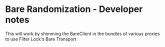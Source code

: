 # Bare Randomization - Developer notes

This will work by shimming the BareClient in the bundles of various proxies to use Filter Lock's Bare Transport
